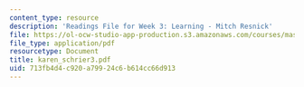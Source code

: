 ```yaml
---
content_type: resource
description: 'Readings File for Week 3: Learning - Mitch Resnick'
file: https://ol-ocw-studio-app-production.s3.amazonaws.com/courses/mas-961-seminar-on-deep-engagement-fall-2004/713fb4d4c920a79924c6b614cc66d913_karen_schrier3.pdf
file_type: application/pdf
resourcetype: Document
title: karen_schrier3.pdf
uid: 713fb4d4-c920-a799-24c6-b614cc66d913
---
```

